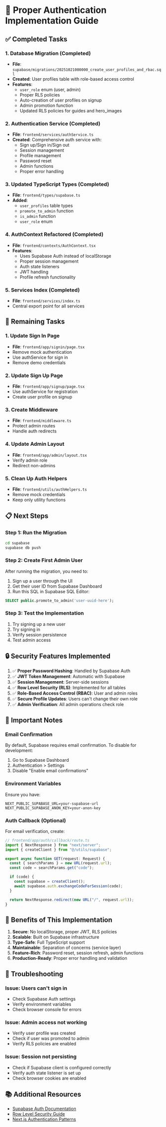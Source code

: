 # 🔐 Proper Authentication Implementation Guide

## ✅ Completed Tasks

### 1. Database Migration (Completed)

- **File**: `supabase/migrations/20251021000000_create_user_profiles_and_rbac.sql`
- **Created**: User profiles table with role-based access control
- **Features**:
  - `user_role` enum (user, admin)
  - Proper RLS policies
  - Auto-creation of user profiles on signup
  - Admin promotion function
  - Updated RLS policies for guides and hero_images

### 2. Authentication Service (Completed)

- **File**: `frontend/services/authService.ts`
- **Created**: Comprehensive auth service with:
  - Sign up/Sign in/Sign out
  - Session management
  - Profile management
  - Password reset
  - Admin functions
  - Proper error handling

### 3. Updated TypeScript Types (Completed)

- **File**: `frontend/types/supabase.ts`
- **Added**:
  - `user_profiles` table types
  - `promote_to_admin` function
  - `is_admin` function
  - `user_role` enum

### 4. AuthContext Refactored (Completed)

- **File**: `frontend/contexts/AuthContext.tsx`
- **Features**:
  - Uses Supabase Auth instead of localStorage
  - Proper session management
  - Auth state listeners
  - JWT handling
  - Profile refresh functionality

### 5. Services Index (Completed)

- **File**: `frontend/services/index.ts`
- Central export point for all services

## 🚧 Remaining Tasks

### 1. Update Sign In Page

- **File**: `frontend/app/signin/page.tsx`
- Remove mock authentication
- Use authService for sign in
- Remove demo credentials

### 2. Update Sign Up Page

- **File**: `frontend/app/signup/page.tsx`
- Use authService for registration
- Create user profile on signup

### 3. Create Middleware

- **File**: `frontend/middleware.ts`
- Protect admin routes
- Handle auth redirects

### 4. Update Admin Layout

- **File**: `frontend/app/admin/layout.tsx`
- Verify admin role
- Redirect non-admins

### 5. Clean Up Auth Helpers

- **File**: `frontend/utils/authHelpers.ts`
- Remove mock credentials
- Keep only utility functions

## 📋 Next Steps

### Step 1: Run the Migration

```bash
cd supabase
supabase db push
```

### Step 2: Create First Admin User

After running the migration, you need to:

1. Sign up a user through the UI
2. Get their user ID from Supabase Dashboard
3. Run this SQL in Supabase SQL Editor:

```sql
SELECT public.promote_to_admin('user-uuid-here');
```

### Step 3: Test the Implementation

1. Try signing up a new user
2. Try signing in
3. Verify session persistence
4. Test admin access

## 🔒 Security Features Implemented

1. ✅ **Proper Password Hashing**: Handled by Supabase Auth
2. ✅ **JWT Token Management**: Automatic with Supabase
3. ✅ **Session Management**: Server-side sessions
4. ✅ **Row Level Security (RLS)**: Implemented for all tables
5. ✅ **Role-Based Access Control (RBAC)**: User and admin roles
6. ✅ **Secure Profile Updates**: Users can't change their own role
7. ✅ **Admin Verification**: All admin operations check role

## 📝 Important Notes

### Email Confirmation

By default, Supabase requires email confirmation. To disable for development:

1. Go to Supabase Dashboard
2. Authentication > Settings
3. Disable "Enable email confirmations"

### Environment Variables

Ensure you have:

```env
NEXT_PUBLIC_SUPABASE_URL=your-supabase-url
NEXT_PUBLIC_SUPABASE_ANON_KEY=your-anon-key
```

### Auth Callback (Optional)

For email verification, create:

```typescript
// frontend/app/auth/callback/route.ts
import { NextResponse } from "next/server";
import { createClient } from "@/utils/supabase";

export async function GET(request: Request) {
  const { searchParams } = new URL(request.url);
  const code = searchParams.get("code");

  if (code) {
    const supabase = createClient();
    await supabase.auth.exchangeCodeForSession(code);
  }

  return NextResponse.redirect(new URL("/", request.url));
}
```

## 🎉 Benefits of This Implementation

1. **Secure**: No localStorage, proper JWT, RLS policies
2. **Scalable**: Built on Supabase infrastructure
3. **Type-Safe**: Full TypeScript support
4. **Maintainable**: Separation of concerns (service layer)
5. **Feature-Rich**: Password reset, session refresh, admin functions
6. **Production-Ready**: Proper error handling and validation

## 🐛 Troubleshooting

### Issue: Users can't sign in

- Check Supabase Auth settings
- Verify environment variables
- Check browser console for errors

### Issue: Admin access not working

- Verify user profile was created
- Check if user was promoted to admin
- Verify RLS policies are enabled

### Issue: Session not persisting

- Check if Supabase client is configured correctly
- Verify auth state listener is set up
- Check browser cookies are enabled

## 📚 Additional Resources

- [Supabase Auth Documentation](https://supabase.com/docs/guides/auth)
- [Row Level Security Guide](https://supabase.com/docs/guides/auth/row-level-security)
- [Next.js Authentication Patterns](https://nextjs.org/docs/authentication)
